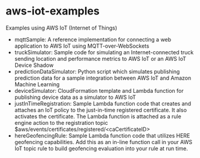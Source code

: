 # aws-iot-examples
Examples using AWS IoT (Internet of Things)

* mqttSample: A reference implementation for connecting a web application to AWS IoT using MQTT-over-WebSockets
* truckSimulator: Sample code for simulating an Internet-connected truck sending location and performance metrics to AWS IoT or an AWS IoT Device Shadow
* predictionDataSimulator: Python script which simulates publishing prediction data for a sample integration between AWS IoT and Amazon Machine Learning
* deviceSimulator: CloudFormation template and Lambda function for publishing device data as a simulator to AWS IoT
* justInTimeRegistration: Sample Lambda function code that creates and attaches an IoT policy to the just-in-time registered certificate. It also activates the certificate. The Lambda function is attached as a rule engine action to the registration topic $aws/events/certificates/registered/&lt;caCertificateID&gt;
* hereGeofencingRule: Sample Lambda function code that utilizes HERE geofencing capabilities. Add this as an in-line function call in your AWS IoT topic rule to build geofencing evaluation into your rule at run time.
